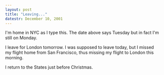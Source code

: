 ```yaml
---
layout: post
title: "Leaving..."
datestr: December 10, 2001
---
```


I'm home in NYC as I type this. The date above says Tuesday but in fact I'm
still on Monday.

I leave for London tomorrow. I was supposed to leave today, but I missed my
flight home from San Francisco, thus missing my flight to London this morning.

I return to the States just before Christmas.

